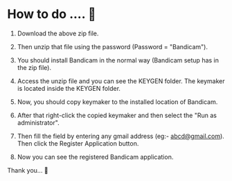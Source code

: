 # How to do .... 🙂

1. Download the above zip file. 

2. Then unzip that file using the password (Password = "Bandicam"). 

3. You should install Bandicam in the normal way (Bandicam setup has in the zip file).  

4. Access the unzip file and you can see the KEYGEN folder. The keymaker is located inside the KEYGEN folder.

5. Now, you should copy keymaker to the installed location of Bandicam. 

6. After that right-click the copied keymaker and then select the "Run as administrator".

7. Then fill the field by entering any gmail address (eg:- abcd@gmail.com). Then click the Register Application button.

8. Now you can see the registered Bandicam application.


 Thank you... 🙂
